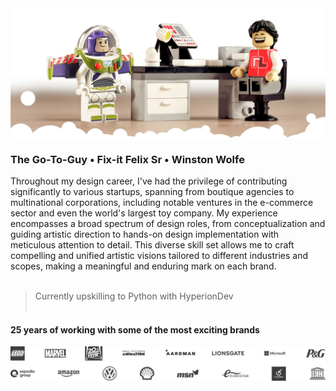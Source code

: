 <!--#responsive-image {  width: 100%;  height: auto; } -->

<img align="center" src="GitHubReadme_Header_cloudy.jpg">

### The Go-To-Guy • Fix-it Felix Sr • Winston Wolfe

Throughout my design career, I've had the privilege of contributing significantly to various startups, spanning from boutique agencies to multinational corporations, including notable ventures in the e-commerce sector and even the world's largest toy company. My experience encompasses a broad spectrum of design roles, from conceptualization and guiding artistic direction to hands-on design implementation with meticulous attention to detail. This diverse skill set allows me to craft compelling and unified artistic visions tailored to different industries and scopes, making a meaningful and enduring mark on each brand.<br><br>

> Currently upskilling to Python with HyperionDev
<br><br>
#### 25 years of working with some of the most exciting brands
<img style="float: left;valign: middle;" src="clients.svg"> 


<!-- Archived content -->
<!--### Hi there 👋 -->

<!--
<img style="float: left;valign: middle;" src="RL.svg" width="50"> 
`Currently upskilling to Python with HyperionDev`
<img style="float: left;valign: middle;" src="HyperionDev_logo.jpg" width="30">
**RobLightYear/RobLightYear** is a ✨ _special_ ✨ repository because its `README.md` (this file) appears on your GitHub profile.

Here are some ideas to get you started:

- 🔭 I’m currently working on ...
- 🌱 I’m currently learning ...
- 👯 I’m looking to collaborate on ...
- 🤔 I’m looking for help with ...
- 💬 Ask me about ...
- 📫 How to reach me: ...
- 😄 Pronouns: ...
- ⚡ Fun fact: ...
-->
